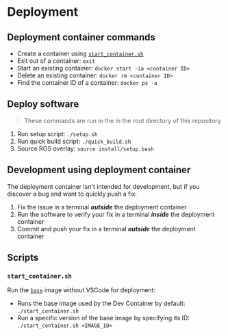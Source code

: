 # Deployment

## Deployment container commands

- Create a container using [`start_container.sh`](#start_containersh)
- Exit out of a container: `exit`
- Start an existing container: `docker start -ia <container ID>`
- Delete an existing container: `docker rm <container ID>`
- Find the container ID of a container: `docker ps -a`

## Deploy software

> These commands are run in the in the root directory of this repository

1. Run setup script: `./setup.sh`
2. Run quick build script: `./quick_build.sh`
3. Source ROS overlay: `source install/setup.bash`

## Development using deployment container

The deployment container isn't intended for development, but if you discover a bug and want to quickly push a fix:

1. Fix the issue in a terminal ***outside*** the deployment container
2. Run the software to verify your fix in a terminal ***inside*** the deployment container
3. Commit and push your fix in a terminal ***outside*** the deployment container

## Scripts

### `start_container.sh`

Run the [`base`](./../base-dev/base-dev.Dockerfile) image without VSCode for deployment:

- Runs the base image used by the Dev Container by default: `./start_container.sh`
- Run a specific version of the base image by specifying its ID: `./start_container.sh <IMAGE_ID>`
